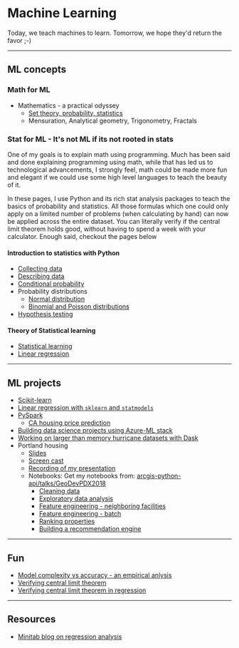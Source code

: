 # Machine Learning
Today, we teach machines to learn. Tomorrow, we hope they'd return the favor ;-)

-------------------------------------------
## ML concepts
### Math for ML
- Mathematics - a practical odyssey
  - [Set theory, probability, statistics](math/math-practical-odyssey-1.html)
  - Mensuration, Analytical geometry, Trigonometry, Fractals

### Stat for ML - It's not ML if its not rooted in stats
One of my goals is to explain math using programming. Much has been said and done explaining programming using math, while that has led us to technological advancements, I strongly feel, math could be made more fun and elegant if we could use some high level languages to teach the beauty of it.

In these pages, I use Python and its rich stat analysis packages to teach the basics of probability and statistics. All those formulas which one could only apply on a limited number of problems (when calculating by hand) can now be applied across the entire dataset. You can literally verify if the central limit theorem holds good, without having to spend a week with your calculator. Enough said, checkout the pages below

#### Introduction to statistics with Python
- [Collecting data](stat/01_data_collection.html)
- [Describing data](stat/02_data_description.html)
- [Conditional probability](stat/03_conditional_probability.html)
- Probability distributions
  - [Normal distribution](stat/04_normal_distribution.html)
  - [Binomial and Poisson distributions](stat/04_probability_distributions_1.html)
- [Hypothesis testing](stat/05_hypothesis_testing.html)

#### Theory of Statistical learning
 - [Statistical learning](stat/islr_02_stat_learning.html)
 - [Linear regression](stat/islr_03_linear_regression.html)

-------------------------------------------
## ML projects
- [Scikit-learn](projects/sklearn-1.html)
- [Linear regression with `sklearn` and `statmodels`](projects/sklearn_statmoels_linear_regression.html)
- [PySpark](pySpark/getting-started-pyspark.html)
  - [CA housing price prediction](pySpark/spark-ml-CA-housing.html)
- [Building data science projects using Azure-ML stack](azure-ml-data-science.html)
- [Working on larger than memory hurricane datasets with Dask](projects/cleaning_hurricane_observations_with_dask.html)
- Portland housing
  - [Slides](https://slides.com/atma_mani/deck-1)
  - [Screen cast](https://youtu.be/nDChU97sSB0)
  - [Recording of my presentation](https://youtu.be/CAryqB8Bl5o)
  - Notebooks:
    Get my notebooks from: [arcgis-python-api/talks/GeoDevPDX2018](https://github.com/Esri/arcgis-python-api/tree/master/talks/GeoDevPDX2018)
    - [Cleaning data](projects/portland-housing-clean-housing-data.html)
    - [Exploratory data analysis](projects/portland-housing-exploratory-data-analysis.html)
    - [Feature engineering - neighboring facilities](projects/portland-housing-feature-engineering-neighboring-facilities.html)
    - [Feature engineering - batch](projects/portland-housing-feature-engineering-neighboring-facilities-batch.html)
    - [Ranking properties](projects/portland-housing-rank-properties-using-features.html)
    - [Building a recommendation engine](projects/portland-housing-build-recommendation-engine.html)
------------------------------------------
## Fun
 - [Model complexity vs accuracy - an empirical anlysis](model-complexity-vs-accuracy.html)
 - [Verifying central limit theorem](stat/verifying_central_limit_theorem.html)
 - [Verifying central limit theorem in regression](stat/verifying_clt_in_regression.html)

------------------------------------------
## Resources
 - [Minitab blog on regression analysis](http://blog.minitab.com/blog/adventures-in-statistics-2/regression-analysis-tutorial-and-examples)
